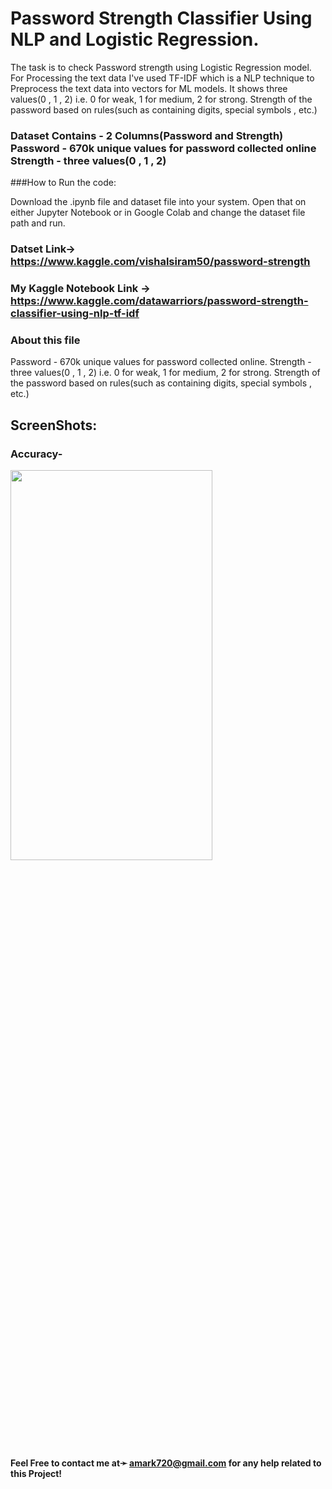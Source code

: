 # Password Strength Classifier Using NLP and Logistic Regression.
The task is to check Password strength using Logistic Regression model. For Processing the text data I've used TF-IDF which is a NLP technique to Preprocess the text data into vectors for ML models. It shows three values(0 , 1 , 2) i.e. 0 for weak, 1 for medium, 2 for strong. Strength of the password based on rules(such as containing digits, special symbols , etc.)

### Dataset Contains - 2 Columns(Password and Strength) Password - 670k unique values for password collected online Strength - three values(0 , 1 , 2)

###How to Run the code:

Download the .ipynb file and dataset file into your system.
Open that on either Jupyter Notebook or in Google Colab and change the dataset file path and run.

### Datset Link-> https://www.kaggle.com/vishalsiram50/password-strength

### My Kaggle Notebook Link -> https://www.kaggle.com/datawarriors/password-strength-classifier-using-nlp-tf-idf

### About this file
Password - 670k unique values for password collected online. Strength - three values(0 , 1 , 2) i.e. 0 for weak, 1 for medium, 2 for strong. Strength of the password based on rules(such as containing digits, special symbols , etc.)

## ScreenShots:

### Accuracy-

<a href="https://www.kaggle.com/datawarriors/password-strength-classifier-using-nlp-tf-idf" target="_blank"><img src="https://github.com/amark720/Data-Science-Projects/blob/master/NLP%20Projects/Password%20Strength%20Classifier%20Using%20TF-IDF/Screenshot.PNG" width=80% height=40% > </a>


#### Feel Free to contact me at➛ amark720@gmail.com for any help related to this Project!
